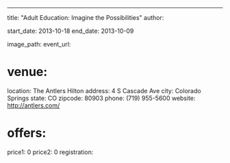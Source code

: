 ---
title: "Adult Education: Imagine the Possibilities"
author:

start_date: 2013-10-18
end_date: 2013-10-09

image_path:
event_url: 

# venue:
location: The Antlers Hilton
address: 4 S Cascade Ave
city: Colorado Springs
state: CO
zipcode: 80903
phone: (719) 955-5600
website: http://antlers.com/

# offers:
price1: 0
price2: 0
registration: 